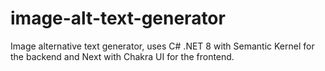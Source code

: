 # image-alt-text-generator
Image alternative text generator, uses C# .NET 8 with Semantic Kernel for the backend and Next with Chakra UI for the frontend.
